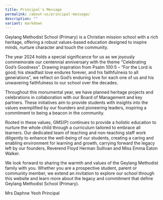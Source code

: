 ```yaml
---
title: Principal's Message
permalink: /about-us/principal-message/
description: ""
variant: markdown
---
```

Geylang Methodist School (Primary) is a Christian mission school with a rich heritage, offering a robust values-based education designed to inspire minds, nurture character and touch the community.

The year 2024 holds a special significance for us as we joyously commemorate our centennial anniversary with the theme “Celebrating God’s Goodness”. Drawing inspiration from Psalm 100:5 – “For the Lord is good; his steadfast love endures forever, and his faithfulness to all generations”, we reflect on God’s enduring love for each one of us and his unwavering faithfulness to our school over the decades. 

Throughout this monumental year, we have planned heritage projects and celebrations in collaboration with our Board of Management and key partners. These initiatives aim to provide students with insights into the values exemplified by our founders and pioneering leaders, inspiring a commitment to being a beacon in the community.

Rooted in these values, GMS(P) continues to provide a holistic education to nurture the whole child through a curriculum tailored to embrace all learners. Our dedicated team of teaching and non-teaching staff work diligently to enhance the well-being of our students, creating a caring and enabling environment for learning and growth, carrying forward the legacy left by our founders, Reverend Floyd Herman Sullivan and Miss Emma Eaton Walker. 

We look forward to sharing the warmth and values of the Geylang Methodist family with you. Whether you are a prospective student, parent or community member, we extend an invitation to explore our school through this website and learn more about the legacy and commitment that define Geylang Methodist School (Primary).

Mrs Daphne Yeoh
Principal	
